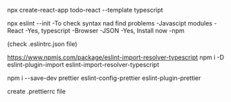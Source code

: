 
npx create-react-app todo-react --template typescript

npx eslint --init
-To check syntax nad find problems
-Javascipt modules
-React
-Yes, typescript
-Browser
-JSON
-Yes, Install now
-npm

(check .eslintrc.json file)

https://www.npmjs.com/package/eslint-import-resolver-typescript
npm i -D eslint-plugin-import eslint-import-resolver-typescript

npm i --save-dev prettier eslint-config-prettier eslint-plugin-prettier

create .prettierrc file


